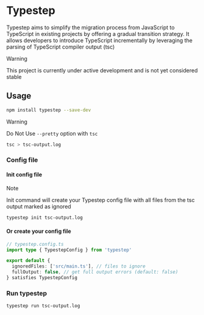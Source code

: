 # Typestep

Typestep aims to simplify the migration process from JavaScript to TypeScript in existing projects by offering a gradual transition strategy. It allows developers to introduce TypeScript incrementally by leveraging the parsing of TypeScript compiler output (tsc)

> [!WARNING]
> This project is currently under active development and is not yet considered stable

## Usage

```bash
npm install typestep --save-dev
```

> [!WARNING]
> Do Not Use `--pretty` option with `tsc`
```bash
tsc > tsc-output.log
```

### Config file

#### Init config file

> [!NOTE]
> Init command will create your Typestep config file with all files from the tsc output marked as ignored

```bash
typestep init tsc-output.log
```

#### Or create your config file

```ts
// typestep.config.ts
import type { TypestepConfig } from 'typestep'

export default {
  ignoredFiles: ['src/main.ts'], // files to ignore
  fullOutput: false, // get full output errors (default: false)
} satisfies TypestepConfig
```

### Run typestep

```bash
typestep run tsc-output.log
```

